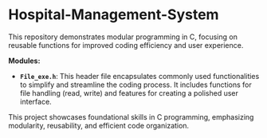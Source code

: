 # Hospital-Management-System
This repository demonstrates modular programming in C, focusing on reusable functions for improved coding efficiency and user experience.

**Modules:**

- **`File_exe.h`**: This header file encapsulates commonly used functionalities to simplify and streamline the coding process. It includes functions for file handling (read, write) and features for creating a polished user interface.

This project showcases foundational skills in C programming, emphasizing modularity, reusability, and efficient code organization.
